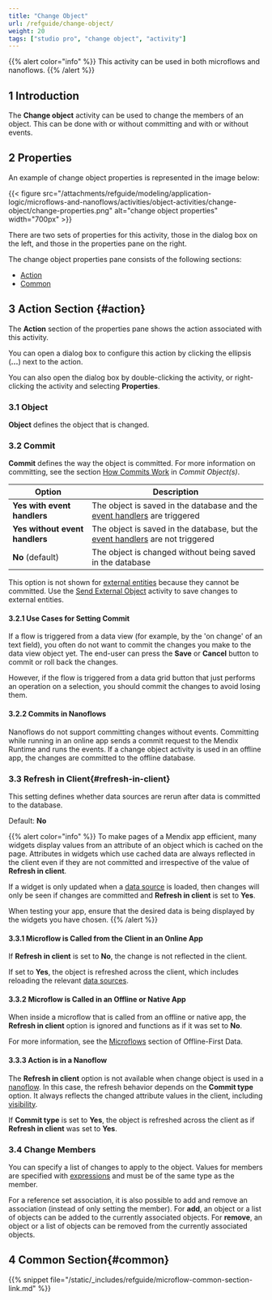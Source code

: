 ```yaml
---
title: "Change Object"
url: /refguide/change-object/
weight: 20
tags: ["studio pro", "change object", "activity"]
---
```


{{% alert color="info" %}}
This activity can be used in both microflows and nanoflows.
{{% /alert %}}

## 1 Introduction

The **Change object** activity can be used to change the members of an object. This can be done with or without committing and with or without events.

## 2 Properties

An example of change object properties is represented in the image below:

{{< figure src="/attachments/refguide/modeling/application-logic/microflows-and-nanoflows/activities/object-activities/change-object/change-properties.png" alt="change object properties" width="700px" >}}

There are two sets of properties for this activity, those in the dialog box on the left, and those in the properties pane on the right.

The change object properties pane consists of the following sections:

* [Action](#action)
* [Common](#common)

## 3 Action Section {#action}

The **Action** section of the properties pane shows the action associated with this activity.

You can open a dialog box to configure this action by clicking the ellipsis (**…**) next to the action.

You can also open the dialog box by double-clicking the activity, or right-clicking the activity and selecting **Properties**.

### 3.1 Object

**Object** defines the object that is changed.

### 3.2 Commit

**Commit** defines the way the object is committed. For more information on committing, see the section [How Commits Work](/refguide/committing-objects/#how-commits-work) in *Commit Object(s)*.

| Option | Description |
| --- | --- |
| **Yes with event handlers** | The object is saved in the database and the [event handlers](/refguide/event-handlers/) are triggered |
| **Yes without event handlers** | The object is saved in the database, but the [event handlers](/refguide/event-handlers/) are not triggered |
| **No** (default)| The object is changed without being saved in the database |

This option is not shown for [external entities](/refguide/external-entities/) because they cannot be committed. Use the [Send External Object](/refguide/send-external-object/) activity to save changes to external entities.

#### 3.2.1 Use Cases for Setting Commit

If a flow is triggered from a data view (for example, by the 'on change' of an text field), you often do not want to commit the changes you make to the data view object yet. The end-user can press the **Save** or **Cancel** button to commit or roll back the changes.

However, if the flow is triggered from a data grid button that just performs an operation on a selection, you should commit the changes to avoid losing them.

#### 3.2.2 Commits in Nanoflows

Nanoflows do not support committing changes without events. Committing while running in an online app sends a commit request to the Mendix Runtime and runs the events. If a change object activity is used in an offline app, the changes are committed to the offline database.

### 3.3 Refresh in Client{#refresh-in-client}

This setting defines whether data sources are rerun after data is committed to the database.

Default: **No**

{{% alert color="info" %}}
To make pages of a Mendix app efficient, many widgets display values from an attribute of an object which is cached on the page. Attributes in widgets which use cached data are always reflected in the client even if they are not committed and irrespective of the value of **Refresh in client**.

If a widget is only updated when a [data source](/refguide/data-sources/) is loaded, then changes will only be seen if changes are committed and **Refresh in client** is set to **Yes**.

When testing your app, ensure that the desired data is being displayed by the widgets you have chosen.
{{% /alert %}}

#### 3.3.1 Microflow is Called from the Client in an Online App

If **Refresh in client** is set to **No**, the change is not reflected in the client.

If set to **Yes**, the object is refreshed across the client, which includes reloading the relevant [data sources](/refguide/data-sources/).

#### 3.3.2 Microflow is Called in an Offline or Native App

When inside a microflow that is called from an offline or native app, the **Refresh in client** option is ignored and functions as if it was set to **No**.

For more information, see the [Microflows](/refguide/mobile/building-efficient-mobile-apps/offlinefirst-data/best-practices/#microflows) section of Offline-First Data.

#### 3.3.3 Action is in a Nanoflow

The **Refresh in client** option is not available when change object is used in a [nanoflow](/refguide/nanoflows/). In this case, the refresh behavior depends on the **Commit type** option. It always reflects the changed attribute values in the client, including [visibility](/refguide/common-widget-properties/#visibility-properties).

If **Commit type** is set to **Yes**, the object is refreshed across the client as if **Refresh in client** was set to **Yes**.

### 3.4 Change Members

You can specify a list of changes to apply to the object. Values for members are specified with [expressions](/refguide/expressions/) and must be of the same type as the member.

For a reference set association, it is also possible to add and remove an association (instead of only setting the member). For **add**, an object or a list of objects can be added to the currently associated objects. For **remove**, an object or a list of objects can be removed from the currently associated objects.

## 4 Common Section{#common}

{{% snippet file="/static/_includes/refguide/microflow-common-section-link.md" %}}
